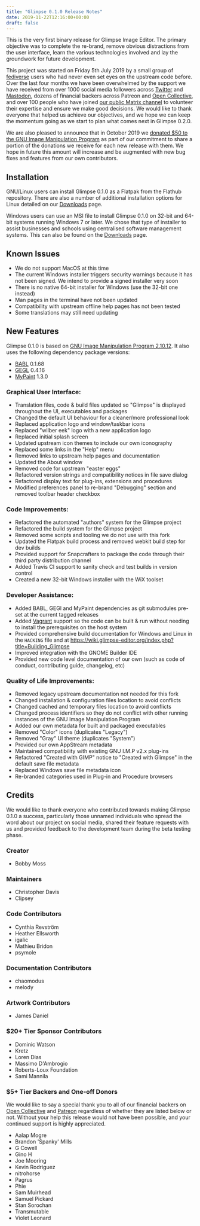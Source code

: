 ```yaml
---
title: "Glimpse 0.1.0 Release Notes"
date: 2019-11-22T12:16:00+00:00
draft: false
---
```

This is the very first binary release for Glimpse Image Editor. The primary objective was to complete the re-brand, remove obvious distractions from the user interface, learn the various technologies involved and lay the groundwork for future development.

This project was started on Friday 5th July 2019 by a small group of [fediverse](https://en.wikipedia.org/wiki/Fediverse) users who had never even set eyes on the upstream code before. Over the last four months we have been overwhelmed by the support we have received from over 1000 social media followers across [Twitter](https://twitter.com/glimpse_editor) and [Mastodon](https://bobadon.co.uk/@glimpse), dozens of financial backers across Patreon and [Open Collective](https://opencollective.com/glimpse), and over 100 people who have joined [our public Matrix channel](https://glimpse-editor.org/about/[#glimpse:matrix.org](https://matrix.to/#/#glimpse:matrix.org)) to volunteer their expertise and ensure we make good decisions. We would like to thank everyone that helped us achieve our objectives, and we hope we can keep the momentum going as we start to plan what comes next in Glimpse 0.2.0.

We are also pleased to announce that in October 2019 we [donated $50 to the GNU Image Manipulation Program](https://opencollective.com/glimpse/expenses/10167) as part of our commitment to share a portion of the donations we receive for each new release with them. We hope in future this amount will increase and be augmented with new bug fixes and features from our own contributors.

## Installation
GNU/Linux users can install Glimpse 0.1.0 as a Flatpak from the Flathub repository. There are also a number of additional installation options for Linux detailed on our [Downloads](/downloads/) page.

Windows users can use an MSI file to install Glimpse 0.1.0 on 32-bit and 64-bit systems running Windows 7 or later. We chose that type of installer to assist businesses and schools using centralised software management systems. This can also be found on the [Downloads](/downloads/) page.

## Known Issues
* We do not support MacOS at this time
* The current Windows installer triggers security warnings because it has not been signed. We intend to provide a signed installer very soon
* There is no native 64-bit installer for Windows (use the 32-bit one instead)
* Man pages in the terminal have not been updated
* Compatibility with upstream offline help pages has not been tested
* Some translations may still need updating

## New Features
Glimpse 0.1.0 is based on [GNU Image Manipulation Program 2.10.12](https://www.gimp.org/news/2019/06/12/gimp-2-10-12-released/). It also uses the following dependency package versions:

* [BABL](http://www.gegl.org/babl/) 0.1.68
* [GEGL](http://www.gegl.org/) 0.4.16
* [MyPaint](http://mypaint.org/) 1.3.0

### Graphical User Interface:
* Translation files, code & build files updated so "Glimpse" is displayed
throughout the UI, executables and packages
* Changed the default UI behaviour for a cleaner/more professional look
* Replaced application logo and window/taskbar icons
* Replaced "wilber eek" logo with a new application logo
* Replaced initial splash screen
* Updated upstream icon themes to include our own iconography
* Replaced some links in the "Help" menu
* Removed links to upstream help pages and documentation
* Updated the About window
* Removed code for upstream "easter eggs"
* Refactored version strings and compatibility notices in file save dialog
* Refactored display text for plug-ins, extensions and procedures
* Modified preferences panel to re-brand "Debugging" section and removed
toolbar header checkbox

### Code Improvements:
* Refactored the automated "authors" system for the Glimpse project
* Refactored the build system for the Glimpse project
* Removed some scripts and tooling we do not use with this fork
* Updated the Flatpak build process and removed webkit build step for dev builds
* Provided support for Snapcrafters to package the code through their third
party distribution channel
* Added Travis CI support to sanity check and test builds in version control
* Created a new 32-bit Windows installer with the WiX toolset

### Developer Assistance:
* Added BABL, GEGl and MyPaint dependencies as git submodules pre-set at the
current tagged releases
* Added [Vagrant](https://www.vagrantup.com/) support so the code can be built
& run without needing to install the prerequisites on the host system
* Provided comprehensive build documentation for Windows and Linux in the `HACKING` file and at
https://wiki.glimpse-editor.org/index.php?title=Building_Glimpse
* Improved integration with the GNOME Builder IDE
* Provided new code level documentation of our own (such as code of conduct,
contributing guide, changelog, etc)

### Quality of Life Improvements:
* Removed legacy upstream documentation not needed for this fork
* Changed installation & configuration files location to avoid conflicts
* Changed cached and temporary files location to avoid conflicts
* Changed process identifiers so they do not conflict with other running
instances of the GNU Image Manipulation Program
* Added our own metadata for built and packaged executables
* Removed "Color" icons (duplicates "Legacy")
* Removed "Gray" UI theme (duplicates "System")
* Provided our own AppStream metadata
* Maintained compatibility with existing GNU I.M.P v2.x plug-ins
* Refactored "Created with GIMP" notice to "Created with Glimpse" in the
default save file metadata
* Replaced Windows save file metadata icon
* Re-branded categories used in Plug-in and Procedure browsers

## Credits
We would like to thank everyone who contributed towards making Glimpse 0.1.0 a success, particularly those unnamed individuals who spread the word about our project on social media, shared their feature requests with us and provided feedback to the development team during the beta testing phase.

### Creator
* Bobby Moss

### Maintainers
* Christopher Davis
* Clipsey

### Code Contributors
* Cynthia Revström
* Heather Ellsworth
* igalic
* Mathieu Bridon
* psymole

### Documentation Contributors
* chaomodus
* melody

### Artwork Contributors
* James Daniel

### $20+ Tier Sponsor Contributors
* Dominic Watson
* Kretz
* Loren Dias
* Massimo D'Ambrogio
* Roberts-Loux Foundation
* Sami Mannila

### $5+ Tier Backers and One-off Donors
We would like to say a special thank you to all of our financial backers on [Open Collective](https://opencollective.com/glimpse) and [Patreon](https://www.patreon.com/glimpse) regardless of whether they are listed below or not. Without your help this release would not have been possible, and your continued support is highly appreciated.

* Aalap Mogre
* Brandon 'Spanky' Mills
* G Cowell
* Gino H
* Joe Mooring
* Kevin Rodriguez
* nitrohorse
* Pagrus
* Phie
* Sam Muirhead
* Samuel Pickard
* Stan Sorochan
* Transmutable
* Violet Leonard
